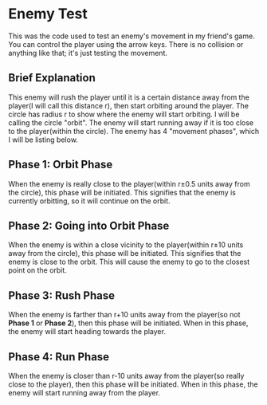 # Enemy Test
This was the code used to test an enemy's movement in my friend's game. You can control the player using the arrow keys. There is no collision or anything like that; it's just testing the movement.
## Brief Explanation
This enemy will rush the player until it is a certain distance away from the player(I will call this distance r), then start orbiting around the player. The circle has radius r to show where the enemy will start orbiting. I will be calling the circle "orbit". The enemy will start running away if it is too close to the player(within the circle). 
The enemy has 4 "movement phases", which I will be listing below.
## Phase 1: Orbit Phase
When the enemy is really close to the player(within r±0.5 units away from the circle), this phase will be initiated. This signifies that the enemy is currently orbitting, so it will continue on the orbit.
## Phase 2: Going into Orbit Phase
When the enemy is within a close vicinity to the player(within r±10 units away from the circle), this phase will be initiated. This signifies that the enemy is close to the orbit. This will cause the enemy to go to the closest point on the orbit. 
## Phase 3: Rush Phase
When the enemy is farther than r+10 units away from the player(so not **Phase 1** or **Phase 2**), then this phase will be initiated. When in this phase, the enemy will start heading towards the player. 
## Phase 4: Run Phase
When the enemy is closer than r-10 units away from the player(so really close to the player), then this phase will be initiated. When in this phase, the enemy will start running away from the player. 

